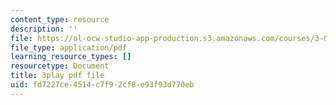 ```yaml
---
content_type: resource
description: ''
file: https://ol-ocw-studio-app-production.s3.amazonaws.com/courses/3-091sc-introduction-to-solid-state-chemistry-fall-2010/fd7227ce4514c7f92cf8e93f93d770eb_up3zP2z81SE.pdf
file_type: application/pdf
learning_resource_types: []
resourcetype: Document
title: 3play pdf file
uid: fd7227ce-4514-c7f9-2cf8-e93f93d770eb
---
```

